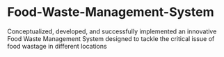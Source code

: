 # Food-Waste-Management-System
Conceptualized, developed, and successfully implemented an innovative  Food Waste Management System designed to tackle the critical issue of food wastage in different locations
